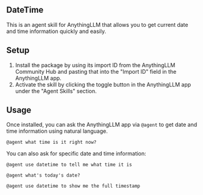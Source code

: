 ## DateTime

This is an agent skill for AnythingLLM that allows you to get current date and time information quickly and easily.

## Setup

1. Install the package by using its import ID from the AnythingLLM Community Hub and pasting that into the "Import ID" field in the AnythingLLM app.
2. Activate the skill by clicking the toggle button in the AnythingLLM app under the "Agent Skills" section.

## Usage

Once installed, you can ask the AnythingLLM app via `@agent` to get date and time information using natural language.

~~~
@agent what time is it right now?
~~~

You can also ask for specific date and time information:

~~~
@agent use datetime to tell me what time it is
~~~

~~~
@agent what's today's date?
~~~

~~~
@agent use datetime to show me the full timestamp
~~~
